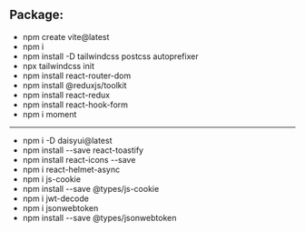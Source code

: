 ## Package:

- npm create vite@latest
- npm i
- npm install -D tailwindcss postcss autoprefixer
- npx tailwindcss init
- npm install react-router-dom
- npm install @reduxjs/toolkit
- npm install react-redux
- npm install react-hook-form
- npm i moment

---

- npm i -D daisyui@latest
- npm install --save react-toastify
- npm install react-icons --save
- npm i react-helmet-async
- npm i js-cookie
- npm install --save @types/js-cookie
- npm i jwt-decode
- npm i jsonwebtoken
- npm install --save @types/jsonwebtoken
